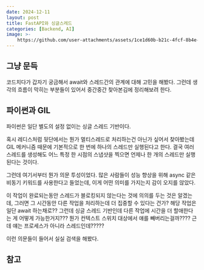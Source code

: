 ```yaml
---
date: 2024-12-11
layout: post
title: FastAPI와 싱글스레드
categories: [Backend, AI]
image: >-
    https://github.com/user-attachments/assets/1ce1d60b-b21c-4fcf-8b4e-346a9b11cfa7
---
```


## 그냥 문득

코드치다가 갑자기 궁금해서 await와 스레드간의 관계에 대해 고민을 해봤다. 
그런데 생각의 흐름이 막히는 부분들이 있어서 중간중간 찾아본김에 정리해보려 한다.

## 파이썬과 GIL

파이썬은 일단 별도의 설정 없이는 싱글 스레드 기반이다.

혹시 레디스처럼 뒷단에서는 뭔가 멀티스레드로 처리하는건 아닌가 싶어서 찾아봤는데
GIL 메커니즘 때문에 기본적으로 한 번에 하나의 스레드만 실행된다고 한다.
결국 여러 스레드를 생성해도 어느 특정 한 시점의 스냅샷을 찍으면 언제나 한 개의 스레드만 실행된다는 것이다.

그런데 여기서부터 뭔가 의문 투성이었다. 
많은 사람들이 성능 향상을 위해 async 같은 비동기 키워드를 사용한다고 들었는데, 이게 어떤 의미를 가지는지 감이 오지를 않았다. 

이 작업이 완료되는동안 스레드가 블로킹되지 않는다는 것에 의의를 두는 것은 알겠는데, 
그러면 그 시간동안 다른 작업을 처리하는데 더 집중할 수 있다는 건가? 해당 작업은 일단 await 하는채로?? 
그런데 싱글 스레드 기반인데 다른 작업에 시간을 더 할애한다는 게 어떻게 가능한거지???
뭔가 컨텍스트 스위치 대상에서 얘를 빼버리는걸까???? 근데 얘는 프로세스가 아니라 스레드인데?????

이런 의문들이 들어서 실실 검색을 해봤다.

## 참고
